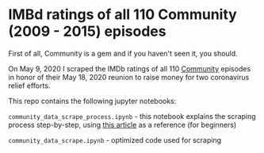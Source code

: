 # IMBd ratings of all 110 Community (2009 - 2015) episodes

First of all, Community is a gem and if you haven't seen it, you should.

On May 9, 2020 I scraped the IMDb ratings of all 110 [Community](https://en.wikipedia.org/wiki/Community_(TV_series)) episodes in honor of their May 18, 2020 reunion to raise money for two coronavirus relief efforts.

This repo contains the following jupyter notebooks:

`community_data_scrape_process.ipynb` - this notebook explains the scraping process step-by-step, using [this article](https://www.dataquest.io/blog/web-scraping-beautifulsoup/) as a reference (for beginners)

`community_data_scrape.ipynb` - optimized code used for scraping

